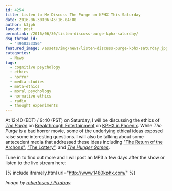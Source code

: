 ```yaml
---
id: 4254
title: Listen to Me Discuss The Purge on KPHX This Saturday
date: 2016-06-30T06:45:16-04:00
author: k3jph
layout: post
permalink: /2016/06/30/listen-discuss-purge-kphx-saturday/
dsq_thread_id:
  - "4950353356"
featured_image: /assets/img/news/listen-discuss-purge-kphx-saturday.jpg
categories:
  - News
tags:
  - cognitive psychology
  - ethics
  - horror
  - media studies
  - meta-ethics
  - moral psychology
  - normative ethics
  - radio
  - thought experiments
---
```

At 12:40 (EDT) / 9:40 (PST) on Saturday, I will be discussing the
ethics of [_The Purge_](https://en.wikipedia.org/wiki/The_Purge)
on [Breakthrough
Entertainment](http://www.breakradioshow.com/show/breakthrough-entertainment/)
on [KPHX in Phoenix](http://www.1480kphx.com/).  While _The Purge_
is a bad horror movie, some of the underlying ethical ideas exposed
raise some interesting questions.  I will also be talking about
some antecedent media that addressed these ideas including ["The
Return of the
Archons"](http://memory-alpha.wikia.com/wiki/The_Return_of_the_Archons_(episode)),
["The Lottery"](https://en.wikipedia.org/wiki/The_Lottery), and
_[The Hunger
Games](http://www.suzannecollinsbooks.com/the_hunger_games_69765.htm)_.

Tune in to find out more and I will post an MP3 a few days after
the show or listen to the live stream here:

{% include iframely.html url="http://www.1480kphx.com/" %}

_Image by [robertescu / Pixabay](https://pixabay.com/en/radio-mixer-audio-studio-media-1203736/)._
